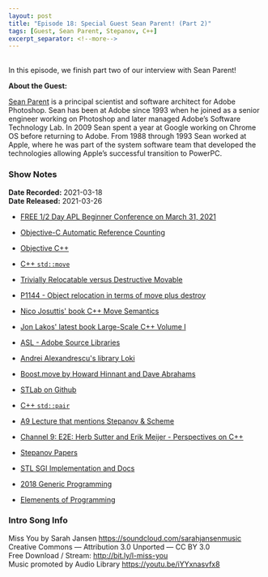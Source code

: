 ```yaml
---
layout: post
title: "Episode 18: Special Guest Sean Parent! (Part 2)"
tags: [Guest, Sean Parent, Stepanov, C++]
excerpt_separator: <!--more-->
---
```


<div id="buzzsprout-player-8216313"></div>
<script src="https://www.buzzsprout.com/1501960/8216313-episode-18-special-guest-sean-parent-part-2.js?container_id=buzzsprout-player-8216313&player=small" type="text/javascript" charset="utf-8"></script>

<br>In this episode, we finish part two of our interview with Sean Parent!

<!--more-->

**About the Guest:**

[Sean Parent](https://twitter.com/seanparent) is a principal scientist and software architect for Adobe Photoshop. Sean has been at Adobe since 1993 when he joined as a senior engineer working on Photoshop and later managed Adobe’s Software Technology Lab. In 2009 Sean spent a year at Google working on Chrome OS before returning to Adobe. From 1988 through 1993 Sean worked at Apple, where he was part of the system software team that developed the technologies allowing Apple’s successful transition to PowerPC.

### Show Notes

**Date Recorded:** 2021-03-18 <br>
**Date Released:** 2021-03-26

* [FREE 1/2 Day APL Beginner Conference on March 31, 2021](https://www.dyalog.com/apl-seeds-user-meetings/aplseeds21.htm)

* [Objective-C Automatic Reference Counting](https://clang.llvm.org/docs/AutomaticReferenceCounting.html)
* [Objective C++](https://stackoverflow.com/questions/3684112/what-is-objective-c#:~:text=Objective%2DC%2B%2B%20is%20Objective%2DC,to%20use%20Objective%2DC%2B%2B.)
* [C++ `std::move`](https://en.cppreference.com/w/cpp/utility/move)
* [Trivially Relocatable versus Destructive Movable](https://quuxplusone.github.io/blog/2018/09/28/trivially-relocatable-vs-destructive-movable/)
* [P1144 - Object relocation in terms of move plus destroy](http://wg21.link/p1144)
* [Nico Josuttis' book C++ Move Semantics](http://www.cppmove.com/)
* [Jon Lakos' latest book Large-Scale C++ Volume I](https://www.amazon.com/Large-Scale-Architecture-Addison-Wesley-Professional-Computing/dp/0201717069/ref=sr_1_3?dchild=1&qid=1616762115&refinements=p_27%3AJohn+Lakos&s=books&sr=1-3)
* [ASL - Adobe Source Libraries](https://stlab.adobe.com/)
* [Andrei Alexandrescu's library Loki](https://github.com/dutor/loki)
* [Boost.move by Howard Hinnant and Dave Abrahams](https://www.boost.org/doc/libs/1_75_0/doc/html/move.html)
* [STLab on Github](https://github.com/stlab)
* [C++ `std::pair`](https://en.cppreference.com/w/cpp/utility/pair)
* [A9 Lecture that mentions Stepanov & Scheme](https://youtu.be/ApLLVY6MZaI)
* [Channel 9: E2E: Herb Sutter and Erik Meijer - Perspectives on C++](https://channel9.msdn.com/Shows/Going+Deep/E2E-Herb-Sutter-and-Erik-Meijer-Perspectives-on-C)
* [Stepanov Papers](http://stepanovpapers.com/)
* [STL SGI Implementation and Docs](https://web.archive.org/web/20171202101253/http://www.sgi.com:80/tech/stl/)
* [2018 Generic Programming](https://www.youtube.com/watch?v=iwJpxWHuZQY)
* [Elemenents of Programming](http://elementsofprogramming.com/)

### Intro Song Info

Miss You by Sarah Jansen https://soundcloud.com/sarahjansenmusic<br>
Creative Commons — Attribution 3.0 Unported — CC BY 3.0<br>
Free Download / Stream: http://bit.ly/l-miss-you<br>
Music promoted by Audio Library https://youtu.be/iYYxnasvfx8<br>
